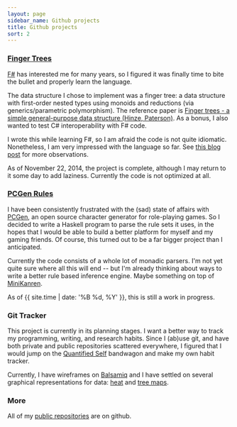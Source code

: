 ```yaml
---
layout: page
sidebar_name: Github projects
title: Github projects
sort: 2
---
```


### [Finger Trees](https://github.com/cantsin/fsharp-finger-trees)

[F#](http://fsharp.org/) has interested me for many years, so I figured it was finally time to bite the bullet and properly learn the language.

The data structure I chose to implement was a finger tree: a data structure with first-order nested types using monoids and reductions (via generics/parametric polymorphism). The reference paper is [Finger trees - a simple general-purpose data structure (Hinze, Paterson)](https://github.com/cantsin/fsharp-finger-trees/blob/master/reference/Finger%20trees%20-%20a%20simple%20general-purpose%20data%20structure%20(Hinze,%20Paterson).pdf?raw=true). As a bonus, I also wanted to test C# interoperability with F# code.

I wrote this while learning F#, so I am afraid the code is not quite idiomatic. Nonetheless, I am very impressed with the language so far. See [this blog post](/2014/11/30/fsharp/) for more observations.

As of November 22, 2014, the project is complete, although I may return to it some day to add laziness. Currently the code is not optimized at all.

### [PCGen Rules](https://github.com/gamelost/pcgen-rules)

I have been consistently frustrated with the (sad) state of affairs with [PCGen](http://pcgen.sourceforge.net/01_overview.php), an open source character generator for role-playing games. So I decided to write a Haskell program to parse the rule sets it uses, in the hopes that I would be able to build a better platform for myself and my gaming friends. Of course, this turned out to be a far bigger project than I anticipated.

Currently the code consists of a whole lot of monadic parsers. I'm not yet quite sure where all this will end -- but I'm already thinking about ways to write a better rule based inference engine. Maybe something on top of [MiniKanren](http://minikanren.org/).

As of {{ site.time | date: '%B %d, %Y' }}, this is still a work in progress.

### Git Tracker

This project is currently in its planning stages. I want a better way to track my programming, writing, and research habits. Since I (ab)use git, and have both private and public repositories scattered everywhere, I figured that I would jump on the [Quantified Self](http://quantifiedself.com/) bandwagon and make my own habit tracker.

Currently, I have wireframes on [Balsamiq](https://balsamiq.com/) and I have settled on several graphical representations for data: [heat](http://en.wikipedia.org/wiki/Heat_map) and [tree maps](http://en.wikipedia.org/wiki/Treemapping).

### More

All of my [public repositories](https://github.com/cantsin?tab=repositories) are on github.
